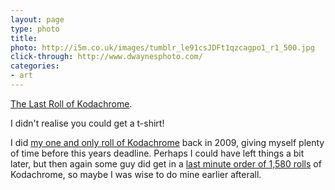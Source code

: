 ```yaml
---
layout: page
type: photo
title: 
photo: http://i5m.co.uk/images/tumblr_le91csJDFt1qzcagpo1_r1_500.jpg
click-through: http://www.dwaynesphoto.com/
categories: 
- art
---
```

<a href="http://www.dwaynesphoto.com/">The Last Roll of Kodachrome</a>. 

I didn't realise you could get a t-shirt! 

I did [my one and only roll of Kodachrome](http://www.flickr.com/photos/i-5-m/sets/72157623338750353/) back in 2009, giving myself plenty of time before this years deadline. Perhaps I could have left things a bit later, but then again some guy did get in a [last minute order of 1,580 rolls](http://www.nytimes.com/2010/12/30/us/30film.html?_r=3&hp) of Kodachrome, so maybe I was wise to do mine earlier afterall.
